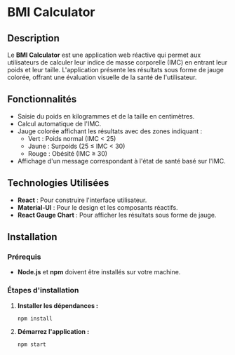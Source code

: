# BMI Calculator

## Description

Le **BMI Calculator** est une application web réactive qui permet aux utilisateurs de calculer leur indice de masse corporelle (IMC) en entrant leur poids et leur taille. L'application présente les résultats sous forme de jauge colorée, offrant une évaluation visuelle de la santé de l'utilisateur.

## Fonctionnalités

- Saisie du poids en kilogrammes et de la taille en centimètres.
- Calcul automatique de l'IMC.
- Jauge colorée affichant les résultats avec des zones indiquant :
  - Vert : Poids normal (IMC < 25)
  - Jaune : Surpoids (25 ≤ IMC < 30)
  - Rouge : Obésité (IMC ≥ 30)
- Affichage d'un message correspondant à l'état de santé basé sur l'IMC.

## Technologies Utilisées

- **React** : Pour construire l'interface utilisateur.
- **Material-UI** : Pour le design et les composants réactifs.
- **React Gauge Chart** : Pour afficher les résultats sous forme de jauge.

## Installation

### Prérequis

- **Node.js** et **npm** doivent être installés sur votre machine.

### Étapes d'installation

1. **Installer les dépendances :**
      ```bash
      npm install
      ```
2. **Démarrez l'application :**
      ```bash
      npm start
      ```

   
